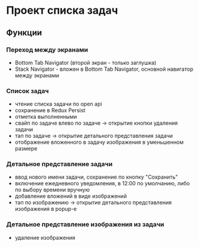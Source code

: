 # Проект списка задач
## Функции
### Переход между экранами
- Bottom Tab Navigator (второй экран - только заглушка)
- Stack Navigator - вложен в Bottom Tab Navigator, основной навигатор между экранами
### Список задач
- чтение списка задачи по open api
- сохранение в Redux Persist
- отметка выполненными
- свайп по задаче влево по задаче -> открытие кнопки удаления задачи
- тап по задаче -> открытие детального представления задачи
- отображение вложенного в задачу изображения в уменьшенном размере
### Детальное представление задачи
- ввод нового имени задачи, сохранение по кнопку "Сохранить"
- включение ежедневного уведомления, в 12:00 по умолчанию, либо по выбору времени вручную
- добавление вложений в виде изображений
- тап по изображению -> открытие детального представления изображения в popup-е
### Детальное представление изображения из задачи
- удаление изображения
